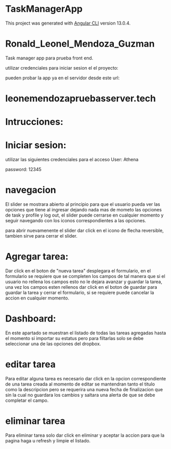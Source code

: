 # TaskManagerApp

This project was generated with [Angular CLI](https://github.com/angular/angular-cli) version 13.0.4.

# Ronald_Leonel_Mendoza_Guzman

Task manager app para prueba front end.

utilizar credenciales para iniciar sesion el el proyecto:

pueden probar la app ya en el servidor desde este url:

# leonemendozapruebasserver.tech

# Intrucciones:

# Iniciar sesion:

utilizar las siguientes credenciales para el acceso 
User: 
Athena

password: 
12345

# navegacion 
 
 El slider se mostrara abierto al principio para que el usuario pueda ver las opciones que tiene al ingresar dejando nada mas de mometo las opciones de task y profile y log out, el slider puede cerrarse en cualquier momento y seguir navegando con los iconos correspondientes a las opciones.

 para abrir nuevamenente el slider dar click en el icono de flecha reversible, tambien sirve para cerrar el slider.

# Agregar tarea:
Dar click en el boton de "nueva tarea" desplegara el formulario, en el formulario se requiere que se completen los campos de tal manera que si el usuario no rellena los campos esto no le dejara avanzar y guardar la tarea, una vez los campos esten rellenos dar click en el boton de guardar para guardar la tarea y cerrar el formulario, si se requiere puede cancelar la accion en cualquier momento.

# Dashboard:
En este apartado se muestran el listado de todas las tareas agregadas hasta el momento si importar su estatus pero para filtarlas solo se debe seleccionar una de las opciones del dropbox.

# editar tarea
Para editar alguna tarea es necesario dar click en la opcion correspondiente de una tarea creada al momento de editar se mantendran tanto el titulo como la descripcion pero se requerira una nueva fecha de finalizacion que sin la cual no guardara los cambios y saltara una alerta de que se debe completar el campo.

# eliminar tarea
Para eliminar tarea solo dar click en eliminar y aceptar la accion para que la pagina haga u refresh y limpie el listado.
